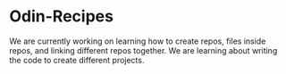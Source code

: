 # Odin-Recipes
We are currently working on learning how to create repos, files inside repos, and linking different repos together.  We are learning about writing the code to create different projects. 